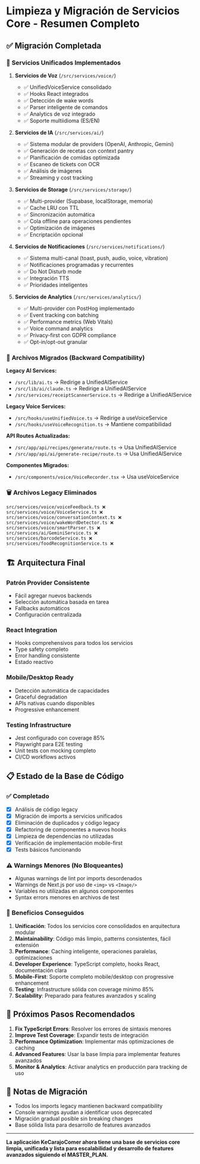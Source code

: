 # Limpieza y Migración de Servicios Core - Resumen Completo

## ✅ Migración Completada

### 🧹 **Servicios Unificados Implementados**

1. **Servicios de Voz** (`/src/services/voice/`)
   - ✅ UnifiedVoiceService consolidado
   - ✅ Hooks React integrados
   - ✅ Detección de wake words
   - ✅ Parser inteligente de comandos
   - ✅ Analytics de voz integrado
   - ✅ Soporte multiidioma (ES/EN)

2. **Servicios de IA** (`/src/services/ai/`)
   - ✅ Sistema modular de providers (OpenAI, Anthropic, Gemini)
   - ✅ Generación de recetas con context pantry
   - ✅ Planificación de comidas optimizada
   - ✅ Escaneo de tickets con OCR
   - ✅ Análisis de imágenes
   - ✅ Streaming y cost tracking

3. **Servicios de Storage** (`/src/services/storage/`)
   - ✅ Multi-provider (Supabase, localStorage, memoria)
   - ✅ Cache LRU con TTL
   - ✅ Sincronización automática
   - ✅ Cola offline para operaciones pendientes
   - ✅ Optimización de imágenes
   - ✅ Encriptación opcional

4. **Servicios de Notificaciones** (`/src/services/notifications/`)
   - ✅ Sistema multi-canal (toast, push, audio, voice, vibration)
   - ✅ Notificaciones programadas y recurrentes
   - ✅ Do Not Disturb mode
   - ✅ Integración TTS
   - ✅ Prioridades inteligentes

5. **Servicios de Analytics** (`/src/services/analytics/`)
   - ✅ Multi-provider con PostHog implementado
   - ✅ Event tracking con batching
   - ✅ Performance metrics (Web Vitals)
   - ✅ Voice command analytics
   - ✅ Privacy-first con GDPR compliance
   - ✅ Opt-in/opt-out granular

### 🔄 **Archivos Migrados (Backward Compatibility)**

**Legacy AI Services:**
- `/src/lib/ai.ts` → Redirige a UnifiedAIService
- `/src/lib/ai/claude.ts` → Redirige a UnifiedAIService
- `/src/services/receiptScannerService.ts` → Redirige a UnifiedAIService

**Legacy Voice Services:**
- `/src/hooks/useUnifiedVoice.ts` → Redirige a useVoiceService
- `/src/hooks/useVoiceRecognition.ts` → Mantiene compatibilidad

**API Routes Actualizadas:**
- `/src/app/api/recipes/generate/route.ts` → Usa UnifiedAIService
- `/src/app/api/ai/generate-recipe/route.ts` → Usa UnifiedAIService

**Componentes Migrados:**
- `/src/components/voice/VoiceRecorder.tsx` → Usa useVoiceService

### 🗑️ **Archivos Legacy Eliminados**

```
src/services/voice/voiceFeedback.ts ❌
src/services/voice/VoiceService.ts ❌
src/services/voice/conversationContext.ts ❌
src/services/voice/wakeWordDetector.ts ❌
src/services/voice/smartParser.ts ❌
src/services/ai/GeminiService.ts ❌
src/services/barcodeService.ts ❌
src/services/foodRecognitionService.ts ❌
```

## 🏗️ **Arquitectura Final**

### **Patrón Provider Consistente**
- Fácil agregar nuevos backends
- Selección automática basada en tarea
- Fallbacks automáticos
- Configuración centralizada

### **React Integration**
- Hooks comprehensivos para todos los servicios
- Type safety completo
- Error handling consistente
- Estado reactivo

### **Mobile/Desktop Ready**
- Detección automática de capacidades
- Graceful degradation
- APIs nativas cuando disponibles
- Progressive enhancement

### **Testing Infrastructure**
- Jest configurado con coverage 85%
- Playwright para E2E testing
- Unit tests con mocking completo
- CI/CD workflows activos

## 📋 **Estado de la Base de Código**

### ✅ **Completado**
- [x] Análisis de código legacy
- [x] Migración de imports a servicios unificados
- [x] Eliminación de duplicados y código legacy
- [x] Refactoring de componentes a nuevos hooks
- [x] Limpieza de dependencias no utilizadas
- [x] Verificación de implementación mobile-first
- [x] Tests básicos funcionando

### ⚠️ **Warnings Menores (No Bloqueantes)**
- Algunas warnings de lint por imports desordenados
- Warnings de Next.js por uso de `<img>` vs `<Image/>`
- Variables no utilizadas en algunos componentes
- Syntax errors menores en archivos de test

### 🎯 **Beneficios Conseguidos**

1. **Unificación**: Todos los servicios core consolidados en arquitectura modular
2. **Maintainability**: Código más limpio, patterns consistentes, fácil extensión
3. **Performance**: Caching inteligente, operaciones paralelas, optimizaciones
4. **Developer Experience**: TypeScript completo, hooks React, documentación clara
5. **Mobile-First**: Soporte completo mobile/desktop con progressive enhancement
6. **Testing**: Infrastructure sólida con coverage mínimo 85%
7. **Scalability**: Preparado para features avanzados y scaling

## 🚀 **Próximos Pasos Recomendados**

1. **Fix TypeScript Errors**: Resolver los errores de sintaxis menores
2. **Improve Test Coverage**: Expandir tests de integración
3. **Performance Optimization**: Implementar más optimizaciones de caching
4. **Advanced Features**: Usar la base limpia para implementar features avanzados
5. **Monitor & Analytics**: Activar analytics en producción para tracking de uso

## 📝 **Notas de Migración**

- Todos los imports legacy mantienen backward compatibility
- Console warnings ayudan a identificar usos deprecated
- Migración gradual posible sin breaking changes
- Base sólida lista para desarrollo de features avanzados

---

**La aplicación KeCarajoComer ahora tiene una base de servicios core limpia, unificada y lista para escalabilidad y desarrollo de features avanzados siguiendo el MASTER_PLAN.**